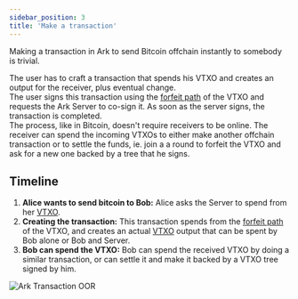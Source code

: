 ```yaml
---
sidebar_position: 3
title: 'Make a transaction'
---
```


Making a transaction in Ark to send Bitcoin offchain instantly to somebody is trivial.

The user has to craft a transaction that spends his VTXO and creates an output for the receiver, plus eventual change.  
The user signs this transaction using the [forfeit path](./concepts#forfeit-path) of the VTXO and requests the Ark Server to co-sign it. As soon as the server signs, the transaction is completed.  
The process, like in Bitcoin, doesn't require receivers to be online.
The receiver can spend the incoming VTXOs to either make another offchain transaction or to settle the funds, ie. join a a round to forfeit the VTXO and ask for a new one backed by a tree that he signs.

## Timeline

1. **Alice wants to send bitcoin to Bob:** Alice asks the Server to spend from her [VTXO](./concepts.md#vtxo).
2. **Creating the transaction:** This transaction spends from the [forfeit path](./concepts.md#forfeit) of the VTXO, and creates an actual [VTXO](./concepts.md#vtxo) output that can be spent by Bob alone or Bob and Server.
3. **Bob can spend the VTXO:** Bob can spend the received VTXO by doing a similar transaction, or can settle it and make it backed by a VTXO tree signed by him.

![Ark Transaction OOR](/img/OOR.png)
